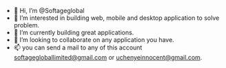 - 👋 Hi, I’m @Softageglobal
- 👀 I’m interested in building web, mobile and desktop application to solve problem.
- 🌱 I’m currently building great applications.
- 💞️ I’m looking to collaborate on any application you have.
- 📫 you can send a mail to any of this account softagegloballimited@gmail.com or uchenyeinnocent@gmail.com.

